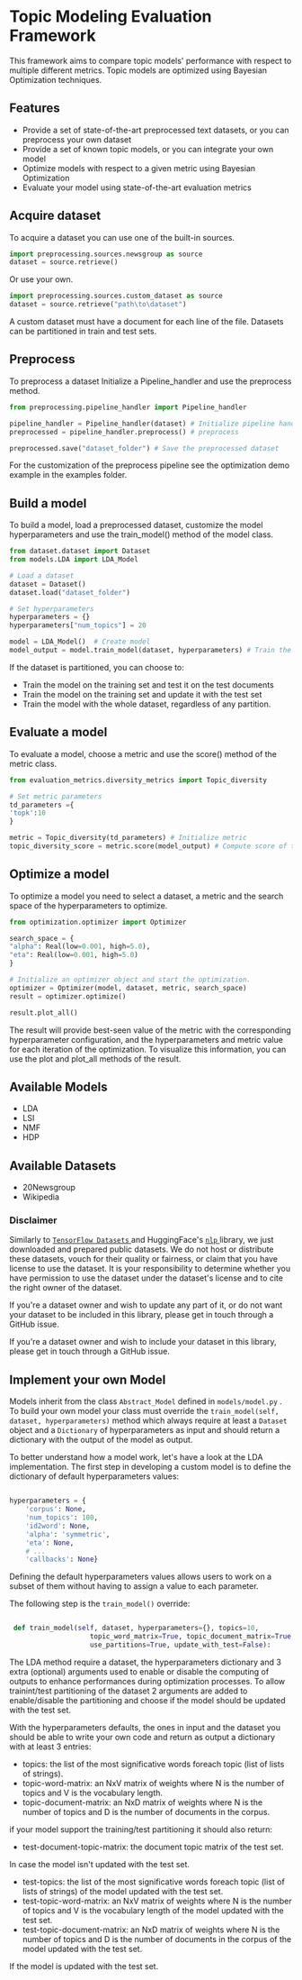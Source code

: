 # Topic Modeling Evaluation Framework

This framework aims to compare topic models' performance with respect to multiple different metrics. Topic models are optimized using Bayesian Optimization techniques.

Features
--------

* Provide a set of state-of-the-art preprocessed text datasets, or you can preprocess your own dataset
* Provide a set of known topic models, or you can integrate your own model
* Optimize models with respect to a given metric using Bayesian Optimization
* Evaluate your model using state-of-the-art evaluation metrics

Acquire dataset
---------------

To acquire a dataset you can use one of the built-in sources.

``` python
import preprocessing.sources.newsgroup as source
dataset = source.retrieve()
```

Or use your own.

``` python
import preprocessing.sources.custom_dataset as source
dataset = source.retrieve("path\to\dataset")
```

A custom dataset must have a document for each line of the file.
Datasets can be partitioned in train and test sets.

Preprocess
----------

To preprocess a dataset Initialize a Pipeline_handler and use the preprocess method.

``` python
from preprocessing.pipeline_handler import Pipeline_handler

pipeline_handler = Pipeline_handler(dataset) # Initialize pipeline handler
preprocessed = pipeline_handler.preprocess() # preprocess

preprocessed.save("dataset_folder") # Save the preprocessed dataset
```

For the customization of the preprocess pipeline see the optimization demo example in the examples folder.

Build a model
-------------

To build a model, load a preprocessed dataset, customize the model hyperparameters and use the train_model() method of the model class.

``` python
from dataset.dataset import Dataset
from models.LDA import LDA_Model

# Load a dataset
dataset = Dataset()
dataset.load("dataset_folder")

# Set hyperparameters
hyperparameters = {}
hyperparameters["num_topics"] = 20

model = LDA_Model()  # Create model
model_output = model.train_model(dataset, hyperparameters) # Train the model
```

If the dataset is partitioned, you can choose to:

* Train the model on the training set and test it on the test documents
* Train the model on the training set and update it with the test set
* Train the model with the whole dataset, regardless of any partition.

Evaluate a model
----------------

To evaluate a model, choose a metric and use the score() method of the metric class.

``` python
from evaluation_metrics.diversity_metrics import Topic_diversity

# Set metric parameters
td_parameters ={
'topk':10
}

metric = Topic_diversity(td_parameters) # Initialize metric
topic_diversity_score = metric.score(model_output) # Compute score of the metric
``` 

Optimize a model
----------------

To optimize a model you need to select a dataset, a metric and the search space of the hyperparameters to optimize.

```python
from optimization.optimizer import Optimizer

search_space = {
"alpha": Real(low=0.001, high=5.0),
"eta": Real(low=0.001, high=5.0)
}

# Initialize an optimizer object and start the optimization.
optimizer = Optimizer(model, dataset, metric, search_space)
result = optimizer.optimize()

result.plot_all()
```

 
The result will provide best-seen value of the metric with the corresponding hyperparameter configuration, and the hyperparameters and metric value for each iteration of the optimization. To visualize this information, you can use the plot and plot_all methods of the result.

Available Models
----------------

* LDA
* LSI
* NMF
* HDP

Available Datasets
----------------

* 20Newsgroup
* Wikipedia

### Disclaimer

Similarly to [ `TensorFlow Datasets` ](https://github.com/tensorflow/datasets) and HuggingFace's [ `nlp` ](https://github.com/huggingface/nlp) library, we just downloaded and prepared public datasets. We do not host or distribute these datasets, vouch for their quality or fairness, or claim that you have license to use the dataset. It is your responsibility to determine whether you have permission to use the dataset under the dataset's license and to cite the right owner of the dataset.

If you're a dataset owner and wish to update any part of it, or do not want your dataset to be included in this library, please get in touch through a GitHub issue. 

If you're a dataset owner and wish to include your dataset in this library, please get in touch through a GitHub issue.  

Implement your own Model
------------------------

Models inherit from the class `Abstract_Model` defined in `models/model.py` .
To build your own model your class must override the `train_model(self, dataset, hyperparameters)` method which always require at least a `Dataset` object and a `Dictionary` of hyperparameters as input and should return a dictionary with the output of the model as output.

To better understand how a model work, let's have a look at the LDA implementation.
The first step in developing a custom model is to define the dictionary of default hyperparameters values:

``` python

hyperparameters = {
    'corpus': None,
    'num_topics': 100,
    'id2word': None,
    'alpha': 'symmetric',
    'eta': None,
    # ...
    'callbacks': None}

```

Defining the default hyperparameters values allows users to work on a subset of them without having to assign a value to each parameter.

The following step is the `train_model()` override:

``` python

 def train_model(self, dataset, hyperparameters={}, topics=10,
                    topic_word_matrix=True, topic_document_matrix=True,
                    use_partitions=True, update_with_test=False):

```

The LDA method require a dataset, the hyperparameters dictionary and 3 extra (optional) arguments used to enable or disable the computing of outputs to enhance performances during optimization processes.
To allow trainint/test partitioning of the dataset 2 arguments are added to enable/disable the partitioning and choose if the model should be updated with the test set.

With the hyperparameters defaults, the ones in input and the dataset you should be able to write your own code and return as output a dictionary with at least 3 entries:

* topics: the list of the most significative words foreach topic (list of lists of strings).
* topic-word-matrix: an NxV matrix of weights where N is the number of topics and V is the vocabulary length.
* topic-document-matrix: an NxD matrix of weights where N is the number of topics and D is the number of documents in the corpus.

if your model support the training/test partitioning it should also return:

* test-document-topic-matrix: the document topic matrix of the test set.

In case the model isn't updated with the test set.

* test-topics: the list of the most significative words foreach topic (list of lists of strings) of the model updated with the test set.
* test-topic-word-matrix: an NxV matrix of weights where N is the number of topics and V is the vocabulary length of the model updated with the test set.
* test-topic-document-matrix: an NxD matrix of weights where N is the number of topics and D is the number of documents in the corpus of the model updated with the test set.

If the model is updated with the test set.
